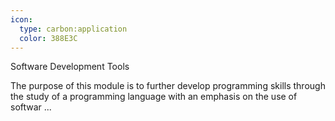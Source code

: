 ```yaml
---
icon:
  type: carbon:application
  color: 388E3C
---
```

Software Development Tools

The purpose of this module is to further develop programming skills through the study of a programming language with an emphasis on the use of softwar ... 
